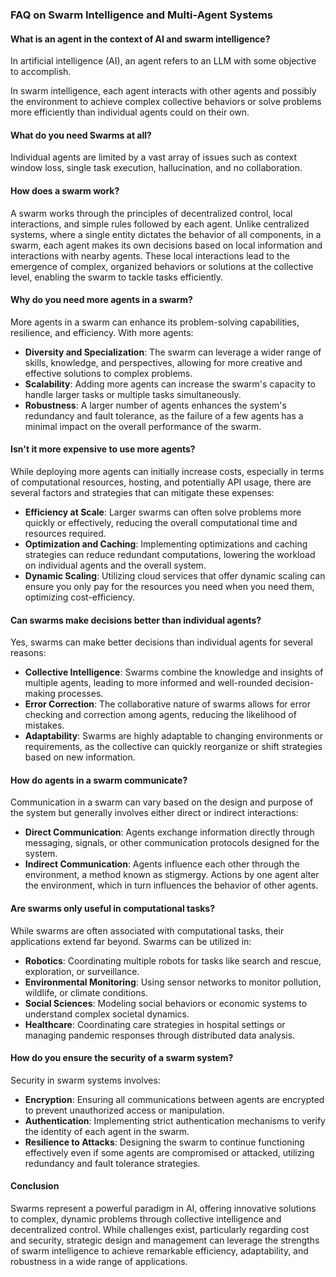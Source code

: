 ### FAQ on Swarm Intelligence and Multi-Agent Systems

#### What is an agent in the context of AI and swarm intelligence?

In artificial intelligence (AI), an agent refers to an LLM with some objective to accomplish.

In swarm intelligence, each agent interacts with other agents and possibly the environment to achieve complex collective behaviors or solve problems more efficiently than individual agents could on their own.


#### What do you need Swarms at all?
Individual agents are limited by a vast array of issues such as context window loss, single task execution, hallucination, and no collaboration.


#### How does a swarm work?

A swarm works through the principles of decentralized control, local interactions, and simple rules followed by each agent. Unlike centralized systems, where a single entity dictates the behavior of all components, in a swarm, each agent makes its own decisions based on local information and interactions with nearby agents. These local interactions lead to the emergence of complex, organized behaviors or solutions at the collective level, enabling the swarm to tackle tasks efficiently.

#### Why do you need more agents in a swarm?

More agents in a swarm can enhance its problem-solving capabilities, resilience, and efficiency. With more agents:

- **Diversity and Specialization**: The swarm can leverage a wider range of skills, knowledge, and perspectives, allowing for more creative and effective solutions to complex problems.
- **Scalability**: Adding more agents can increase the swarm's capacity to handle larger tasks or multiple tasks simultaneously.
- **Robustness**: A larger number of agents enhances the system's redundancy and fault tolerance, as the failure of a few agents has a minimal impact on the overall performance of the swarm.

#### Isn't it more expensive to use more agents?

While deploying more agents can initially increase costs, especially in terms of computational resources, hosting, and potentially API usage, there are several factors and strategies that can mitigate these expenses:

- **Efficiency at Scale**: Larger swarms can often solve problems more quickly or effectively, reducing the overall computational time and resources required.
- **Optimization and Caching**: Implementing optimizations and caching strategies can reduce redundant computations, lowering the workload on individual agents and the overall system.
- **Dynamic Scaling**: Utilizing cloud services that offer dynamic scaling can ensure you only pay for the resources you need when you need them, optimizing cost-efficiency.

#### Can swarms make decisions better than individual agents?

Yes, swarms can make better decisions than individual agents for several reasons:

- **Collective Intelligence**: Swarms combine the knowledge and insights of multiple agents, leading to more informed and well-rounded decision-making processes.
- **Error Correction**: The collaborative nature of swarms allows for error checking and correction among agents, reducing the likelihood of mistakes.
- **Adaptability**: Swarms are highly adaptable to changing environments or requirements, as the collective can quickly reorganize or shift strategies based on new information.

#### How do agents in a swarm communicate?

Communication in a swarm can vary based on the design and purpose of the system but generally involves either direct or indirect interactions:

- **Direct Communication**: Agents exchange information directly through messaging, signals, or other communication protocols designed for the system.
- **Indirect Communication**: Agents influence each other through the environment, a method known as stigmergy. Actions by one agent alter the environment, which in turn influences the behavior of other agents.

#### Are swarms only useful in computational tasks?

While swarms are often associated with computational tasks, their applications extend far beyond. Swarms can be utilized in:

- **Robotics**: Coordinating multiple robots for tasks like search and rescue, exploration, or surveillance.
- **Environmental Monitoring**: Using sensor networks to monitor pollution, wildlife, or climate conditions.
- **Social Sciences**: Modeling social behaviors or economic systems to understand complex societal dynamics.
- **Healthcare**: Coordinating care strategies in hospital settings or managing pandemic responses through distributed data analysis.

#### How do you ensure the security of a swarm system?

Security in swarm systems involves:

- **Encryption**: Ensuring all communications between agents are encrypted to prevent unauthorized access or manipulation.
- **Authentication**: Implementing strict authentication mechanisms to verify the identity of each agent in the swarm.
- **Resilience to Attacks**: Designing the swarm to continue functioning effectively even if some agents are compromised or attacked, utilizing redundancy and fault tolerance strategies.

#### Conclusion

Swarms represent a powerful paradigm in AI, offering innovative solutions to complex, dynamic problems through collective intelligence and decentralized control. While challenges exist, particularly regarding cost and security, strategic design and management can leverage the strengths of swarm intelligence to achieve remarkable efficiency, adaptability, and robustness in a wide range of applications.